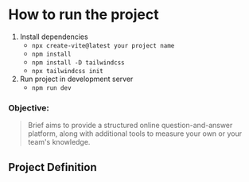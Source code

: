 # How to run the project

1. Install dependencies
   - `npx create-vite@latest your project name`
   - `npm install`
   - `npm install -D tailwindcss`
   - `npx tailwindcss init`
2. Run project in development server
   - `npm run dev`

### Objective:

> Brief aims to provide a structured online question-and-answer platform, along with additional tools to measure your own or your team's knowledge.

## Project Definition

